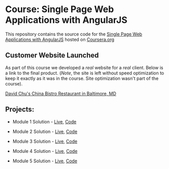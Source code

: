 # Course: Single Page Web Applications with AngularJS

This repository contains the source code for the [Single Page Web Applications with AngularJS](https://www.coursera.org/learn/single-page-web-apps-with-angularjs) hosted on [Coursera.org](https://www.coursera.org)


## Customer Website Launched
As part of this course we developed a *real* website for a *real* client. Below is a link to the final product. (*Note*, the site is left without speed optimization to keep it exactly as it was in the course. Site optimization wasn't part of the course).

[David Chu's China Bistro Restaurant in Baltimore, MD](http://www.davidchuschinabistro.com/)

## Projects:

- Module 1 Solution - [Live](https://jlollis.github.io/course5-module1), [Code](https://github.com/jlollis/course5-module1)

- Module 2 Solution - [Live](https://jlollis.github.io/course5-module2), [Code](https://github.com/jlollis/course5-module2)


- Module 3 Solution - [Live](https://jlollis.github.io/course5-module3), [Code](https://github.com/jlollis/course5-module3)


- Module 4 Solution - [Live](https://jlollis.github.io/course5-module4), [Code](https://github.com/jlollis/course5-module4)


- Module 5 Solution - [Live](https://jlollis.github.io/course5-module5), [Code](https://github.com/jlollis/course5-module5)

